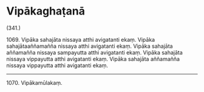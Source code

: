 # Vipākaghaṭanā

(341.)

1069\. Vipāka sahajāta nissaya atthi avigatanti ekaṃ. Vipāka sahajātaaññamañña nissaya atthi avigatanti ekaṃ. Vipāka sahajāta aññamañña nissaya sampayutta atthi avigatanti ekaṃ. Vipāka sahajāta nissaya vippayutta atthi avigatanti ekaṃ. Vipāka sahajāta aññamañña nissaya vippayutta atthi avigatanti ekaṃ.

---

1070\. Vipākamūlakaṃ.
